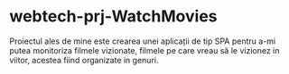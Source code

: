 # webtech-prj-WatchMovies
Proiectul ales de mine este crearea unei aplicații de tip SPA pentru a-mi putea monitoriza filmele vizionate, filmele pe care vreau să le vizionez in viitor, acestea fiind organizate in genuri. 